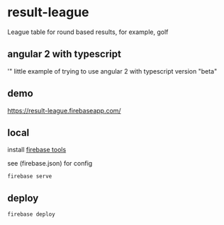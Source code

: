 # result-league

League table for round based results, for example, golf

## angular 2 with typescript
'"
little example of trying to use angular 2 with typescript version "beta"

## demo

https://result-league.firebaseapp.com/

## local

install [firebase tools](https://www.firebase.com/docs/hosting/command-line-tool.html)

see (firebase.json) for config

`firebase serve`

## deploy

`firebase deploy`

